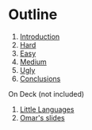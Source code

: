 # Outline

<ol>
<li><a href="CIKM_Intro.pptx">Introduction</a></li>
<li><a href="CIKM_Hard.pptx">Hard</a></li>
<li><a href="CIKM_Easy.pptx">Easy</a></li>
<li><a href="CIKM_Medium.pptx">Medium</a></li>
<li><a href="CIKM_Ugly.pptx">Ugly</a></li>
<li><a href="CIKM_Conclusions.pptx">Conclusions</a></li>
</ol>

On Deck (not included)

<ol>
<li><a href="on_deck/CIKM_little_language.pptx">Little Languages</a></li>
<li><a href="on_deck/cikm-tutorial-oa.pptx">Omar's slides</a></li>
</ol>

